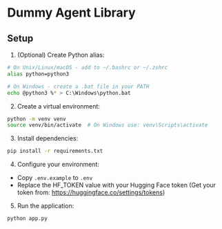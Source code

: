 # Dummy Agent Library

## Setup

1. (Optional) Create Python alias:
```bash
# On Unix/Linux/macOS - add to ~/.bashrc or ~/.zshrc
alias python=python3

# On Windows - create a .bat file in your PATH
echo @python3 %* > C:\Windows\python.bat
```

2. Create a virtual environment:
```bash
python -m venv venv
source venv/bin/activate  # On Windows use: venv\Scripts\activate
```

3. Install dependencies:
```bash
pip install -r requirements.txt
```

4. Configure your environment:
- Copy `.env.example` to `.env`
- Replace the HF_TOKEN value with your Hugging Face token
  (Get your token from: https://huggingface.co/settings/tokens)

5. Run the application:
```bash
python app.py
```
